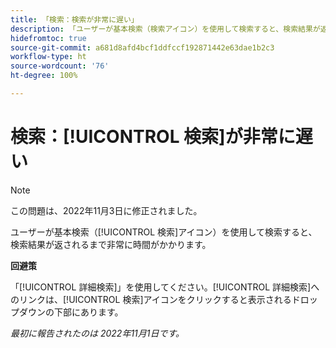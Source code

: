 ```yaml
---
title: 「検索：検索が非常に遅い」
description: 「ユーザーが基本検索（検索アイコン）を使用して検索すると、検索結果が返されるまで非常に時間がかかります。」
hidefromtoc: true
source-git-commit: a681d8afd4bcf1ddfccf192871442e63dae1b2c3
workflow-type: ht
source-wordcount: '76'
ht-degree: 100%

---
```



# 検索：[!UICONTROL 検索]が非常に遅い

>[!NOTE]
>
>この問題は、2022年11月3日に修正されました。

ユーザーが基本検索（[!UICONTROL 検索]アイコン）を使用して検索すると、検索結果が返されるまで非常に時間がかかります。

**回避策**

「[!UICONTROL 詳細検索]」を使用してください。[!UICONTROL 詳細検索]へのリンクは、[!UICONTROL 検索]アイコンをクリックすると表示されるドロップダウンの下部にあります。

_最初に報告されたのは 2022年11月1日です。_

